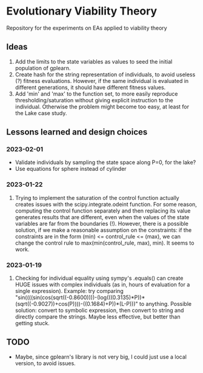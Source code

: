 # Evolutionary Viability Theory
Repository for the experiments on EAs applied to viability theory

## Ideas
1. Add the limits to the state variables as values to seed the initial population of gplearn.
2. Create hash for the string representation of individuals, to avoid useless (?) fitness evaluations. However, if the same individual is evaluated in different generations, it should have different fitness values.
3. Add 'min' and 'max' to the function set, to more easily reproduce thresholding/saturation without giving explicit instruction to the individual. Otherwise the problem might become too easy, at least for the Lake case study.

## Lessons learned and design choices

### 2023-02-01
- Validate individuals by sampling the state space along P=0, for the lake?
- Use equations for sphere instead of cylinder

### 2023-01-22
1. Trying to implement the saturation of the control function actually creates issues with the scipy.integrate.odeint function. For some reason, computing the control function separately and then replacing its value generates results that are different, even when the values of the state variables are far from the boundaries (!). However, there is a possible solution, if we make a reasonable assumption on the constraints: if the constraints are in the form (min) <= control\_rule <= (max), we can change the control rule to max(min(control\_rule, max), min). It seems to work.

### 2023-01-19
1. Checking for individual equality using sympy's .equals() can create HUGE issues with complex individuals (as in, hours of evaluation for a single expression). Example: try comparing "sin((((sin(cos(sqrt((-0.8600))))-(log(((0.3135)\*P))\*(sqrt((-0.9027))+cos(P))))-((0.1684)+P))\*(L-P)))" to anything. Possible solution: convert to symbolic expression, then convert to string and directly compare the strings. Maybe less effective, but better than getting stuck.

## TODO
- Maybe, since gplearn's library is not very big, I could just use a local version, to avoid issues.
